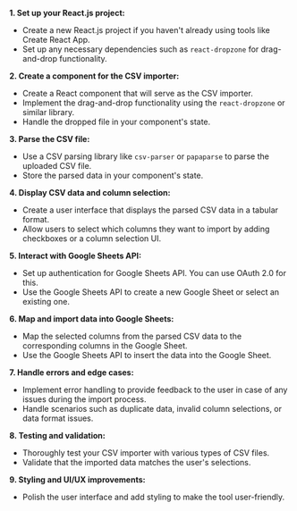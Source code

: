 **1. Set up your React.js project:**

- Create a new React.js project if you haven't already using tools like Create React App.
- Set up any necessary dependencies such as `react-dropzone` for drag-and-drop functionality.

**2. Create a component for the CSV importer:**

- Create a React component that will serve as the CSV importer.
- Implement the drag-and-drop functionality using the `react-dropzone` or similar library.
- Handle the dropped file in your component's state.

**3. Parse the CSV file:**

- Use a CSV parsing library like `csv-parser` or `papaparse` to parse the uploaded CSV file.
- Store the parsed data in your component's state.

**4. Display CSV data and column selection:**

- Create a user interface that displays the parsed CSV data in a tabular format.
- Allow users to select which columns they want to import by adding checkboxes or a column selection UI.

**5. Interact with Google Sheets API:**

- Set up authentication for Google Sheets API. You can use OAuth 2.0 for this.
- Use the Google Sheets API to create a new Google Sheet or select an existing one.

**6. Map and import data into Google Sheets:**

- Map the selected columns from the parsed CSV data to the corresponding columns in the Google Sheet.
- Use the Google Sheets API to insert the data into the Google Sheet.

**7. Handle errors and edge cases:**

- Implement error handling to provide feedback to the user in case of any issues during the import process.
- Handle scenarios such as duplicate data, invalid column selections, or data format issues.

**8. Testing and validation:**

- Thoroughly test your CSV importer with various types of CSV files.
- Validate that the imported data matches the user's selections.

**9. Styling and UI/UX improvements:**

- Polish the user interface and add styling to make the tool user-friendly.
